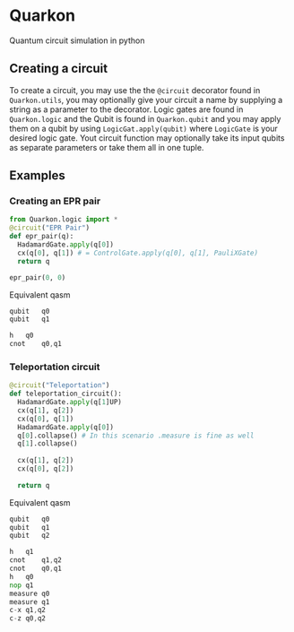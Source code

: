 # Quarkon
Quantum circuit simulation in python

## Creating a circuit
To create a circuit, you may use the the `@circuit` decorator found in `Quarkon.utils`, you may optionally give your circuit a name by supplying a string as a parameter to the decorator.
Logic gates are found in `Quarkon.logic` and the Qubit is found in `Quarkon.qubit` and you may apply them on a qubit by using `LogicGat.apply(qubit)` where `LogicGate` is your desired logic gate. Yout circuit function may optionally take its input qubits as separate parameters or take them all in one tuple.
## Examples
### Creating an EPR pair
```python
from Quarkon.logic import * 
@circuit("EPR Pair")
def epr_pair(q):
  HadamardGate.apply(q[0])
  cx(q[0], q[1]) # = ControlGate.apply(q[0], q[1], PauliXGate)
  return q

epr_pair(0, 0)
```
Equivalent qasm 
```asm
qubit 	q0
qubit 	q1

h	q0
cnot	q0,q1
```

### Teleportation circuit
```python
@circuit("Teleportation")
def teleportation_circuit():
  HadamardGate.apply(q[1]UP)
  cx(q[1], q[2])
  cx(q[0], q[1])
  HadamardGate.apply(q[0])
  q[0].collapse() # In this scenario .measure is fine as well
  q[1].collapse()
  
  cx(q[1], q[2])
  cx(q[0], q[2])
  
  return q
```
Equivalent qasm
```asm
qubit 	q0
qubit 	q1
qubit 	q2

h	q1
cnot	q1,q2
cnot	q0,q1
h	q0
nop	q1
measure	q0	
measure	q1
c-x	q1,q2
c-z	q0,q2
```
